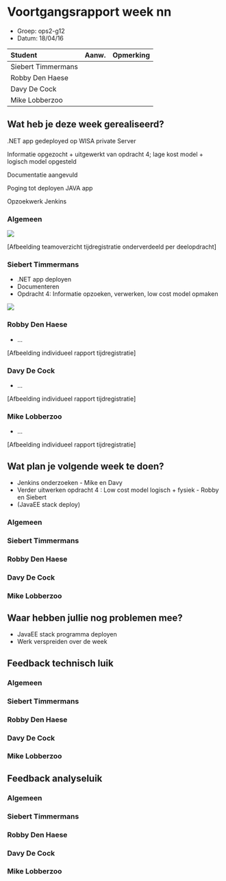 # Voortgangsrapport week nn

* Groep: ops2-g12
* Datum: 18/04/16

| Student  | Aanw. | Opmerking |
| :---     | :---  | :---      |
| Siebert Timmermans |       |           |
| Robby Den Haese |       |           |
| Davy De Cock |       |           |
| Mike Lobberzoo |       |           |

## Wat heb je deze week gerealiseerd?
.NET app gedeployed op WISA private Server

Informatie opgezocht + uitgewerkt van opdracht 4; lage kost model + logisch model opgesteld

Documentatie aangevuld

Poging tot deployen JAVA app

Opzoekwerk Jenkins

### Algemeen

![](https://i.gyazo.com/53c03f8f52477f9b40f06bcabcebe67d.png)

[Afbeelding teamoverzicht tijdregistratie onderverdeeld per deelopdracht]

### Siebert Timmermans

* .NET app deployen
* Documenteren
* Opdracht 4: Informatie opzoeken, verwerken, low cost model opmaken

![](https://i.gyazo.com/16491bd5c12fe4a7b69f4011e8cbe911.png)

### Robby Den Haese

* ...

[Afbeelding individueel rapport tijdregistratie]

### Davy De Cock

* ...

[Afbeelding individueel rapport tijdregistratie]

### Mike Lobberzoo

* ...

[Afbeelding individueel rapport tijdregistratie]

## Wat plan je volgende week te doen?
- Jenkins onderzoeken - Mike en Davy
- Verder uitwerken opdracht 4 : Low cost model logisch + fysiek - Robby en Siebert
- (JavaEE stack deploy)


### Algemeen
### Siebert Timmermans
### Robby Den Haese 
### Davy De Cock
### Mike Lobberzoo

## Waar hebben jullie nog problemen mee?

* JavaEE stack programma deployen
* Werk verspreiden over de week

## Feedback technisch luik

### Algemeen

### Siebert Timmermans
### Robby Den Haese 
### Davy De Cock
### Mike Lobberzoo

## Feedback analyseluik

### Algemeen

### Siebert Timmermans
### Robby Den Haese 
### Davy De Cock
### Mike Lobberzoo

